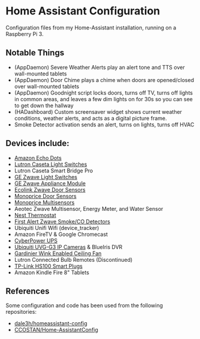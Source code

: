 # Home Assistant Configuration

Configuration files from my Home-Assistant installation, running on a Raspberry Pi 3.

## Notable Things
- (AppDaemon) Severe Weather Alerts play an alert tone and TTS over wall-mounted tablets
- (AppDaemon) Door Chime plays a chime when doors are opened/closed over wall-mounted tablets
- (AppDaemon) Goodnight script locks doors, turns off TV, turns off lights in common areas, and leaves a few dim lights on for 30s so you can see to get down the hallway
- (HADashboard) Custom screensaver widget shows current weather conditions, weather alerts, and acts as a digital picture frame.
- Smoke Detector activation sends an alert, turns on lights, turns off HVAC

## Devices include:
- [Amazon Echo Dots](http://a.co/1qqqE3R)
- [Lutron Caseta Light Switches](http://a.co/1aAj4CQ)
- Lutron Caseta Smart Bridge Pro
- [GE Zwave Light Switches](http://a.co/6YXJ35K)
- [GE Zwave Appliance Module](http://a.co/g7JRKpc)
- [Ecolink Zwave Door Sensors](http://a.co/2AAUB46)
- [Monoprice Door Sensors](https://www.monoprice.com/product?p_id=24259)
- [Monoprice Multisensors](https://www.monoprice.com/product?p_id=15902)
- Aeotec Zwave Multisensor, Energy Meter, and Water Sensor
- [Nest Thermostat](http://a.co/3otHcz4)
- [First Alert Zwave Smoke/CO Detectors](http://a.co/gplapvR)
- Ubiquiti Unifi Wifi (device_tracker)
- Amazon FireTV & Google Chromecast
- [CyberPower UPS](http://a.co/h8onaJA)
- [Ubiquiti UVG-G3 IP Cameras](http://a.co/7N2LQby) & BlueIris DVR
- [Gardinier Wink Enabled Ceiling Fan](https://www.wink.com/products/gardinier-wink-enabled-ceiling-fan/)
- Lutron Connected Bulb Remotes (Discontinued)
- [TP-Link HS100 Smart Plugs](http://a.co/e9ylk5k)
- Amazon Kindle Fire 8" Tablets

## References
Some configuration and code has been used from the following repositories:
- [dale3h/homeassistant-config](https://github.com/dale3h/homeassistant-config)
- [CCOSTAN/Home-AssistantConfig](https://github.com/CCOSTAN/Home-AssistantConfig)
